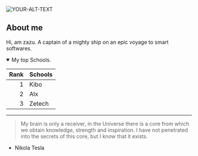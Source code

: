 <picture>
 <source media="(prefers-color-scheme: dark)" srcset="https://img.freepik.com/free-vector/hand-drawn-nft-style-ape-illustration_23-2149622034.jpg?w=200&t=st=1665446334~exp=1665446934~hmac=62fe5e54bbe669e601ac1c6b639b5b745d32328a0d99d40981d0a006ea8cd436">
 <source media="(prefers-color-scheme: light)" srcset="https://www.freepik.com/free-photo/empty-dark-room-modern-futuristic-sci-fi-background-3d-illustration_21835199.htm#page=5&query=nft&position=12&from_view=keyword">
 <img alt="YOUR-ALT-TEXT" src="https://img.freepik.com/premium-photo/success-employment-concept_670147-7196.jpg?w=1380">
</picture>

## About me

Hi, am zazu. A captain of a mighty ship on an epic voyage to smart softwares.


<details open>
<summary>My top Schools. </summary>

| Rank |   Schools   |
|-----:|---------------|
|     1|   Kibo        |
|     2|   Alx         |
|     3|   Zetech      |

</details>

---
>My brain is only a receiver, in the Universe there is a core from which we obtain knowledge, strength and inspiration. I have not penetrated into the secrets of this core, but I know that it exists.

- Nikola Tesla

<!--TO .DO. add more details about me later -->
